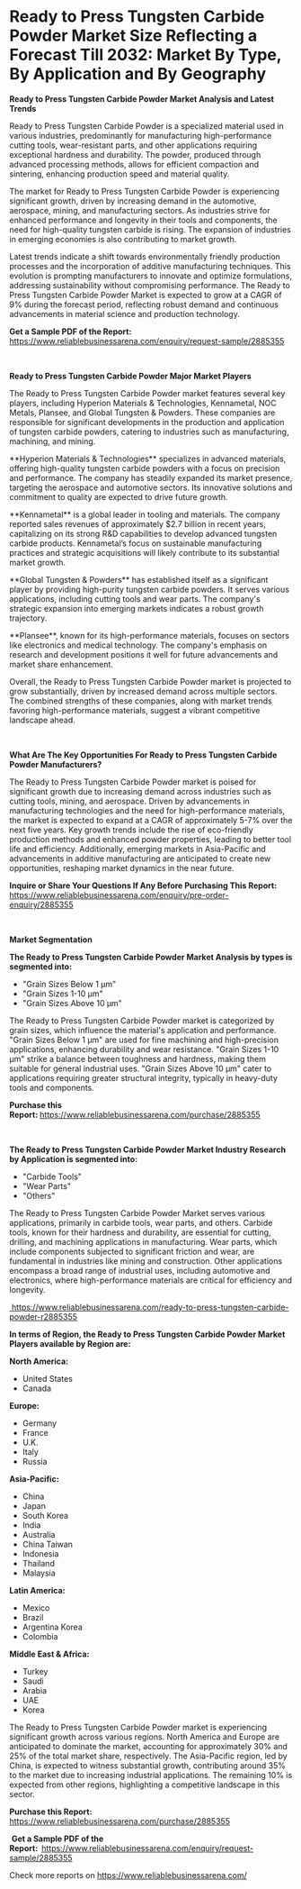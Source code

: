 <p><h1>Ready to Press Tungsten Carbide Powder Market Size Reflecting a Forecast Till 2032: Market By Type, By Application and By Geography</h1></p><p><strong>Ready to Press Tungsten Carbide Powder Market Analysis and Latest Trends</strong></p>
<p><p>Ready to Press Tungsten Carbide Powder is a specialized material used in various industries, predominantly for manufacturing high-performance cutting tools, wear-resistant parts, and other applications requiring exceptional hardness and durability. The powder, produced through advanced processing methods, allows for efficient compaction and sintering, enhancing production speed and material quality.</p><p>The market for Ready to Press Tungsten Carbide Powder is experiencing significant growth, driven by increasing demand in the automotive, aerospace, mining, and manufacturing sectors. As industries strive for enhanced performance and longevity in their tools and components, the need for high-quality tungsten carbide is rising. The expansion of industries in emerging economies is also contributing to market growth.</p><p>Latest trends indicate a shift towards environmentally friendly production processes and the incorporation of additive manufacturing techniques. This evolution is prompting manufacturers to innovate and optimize formulations, addressing sustainability without compromising performance. The Ready to Press Tungsten Carbide Powder Market is expected to grow at a CAGR of 9% during the forecast period, reflecting robust demand and continuous advancements in material science and production technology.</p></p>
<p><strong>Get a Sample PDF of the Report:&nbsp;</strong> <a href="https://www.reliablebusinessarena.com/enquiry/request-sample/2885355?utm_campaign=2175&utm_medium=2&utm_source=Github&utm_content=ia&utm_term=13032025&utm_id=ready-to-press-tungsten-carbide-powder">https://www.reliablebusinessarena.com/enquiry/request-sample/2885355</a></p>
<p>&nbsp;</p>
<p><strong>Ready to Press Tungsten Carbide Powder Major Market Players</strong></p>
<p><p>The Ready to Press Tungsten Carbide Powder market features several key players, including Hyperion Materials & Technologies, Kennametal, NOC Metals, Plansee, and Global Tungsten & Powders. These companies are responsible for significant developments in the production and application of tungsten carbide powders, catering to industries such as manufacturing, machining, and mining.</p><p>**Hyperion Materials & Technologies** specializes in advanced materials, offering high-quality tungsten carbide powders with a focus on precision and performance. The company has steadily expanded its market presence, targeting the aerospace and automotive sectors. Its innovative solutions and commitment to quality are expected to drive future growth.</p><p>**Kennametal** is a global leader in tooling and materials. The company reported sales revenues of approximately $2.7 billion in recent years, capitalizing on its strong R&D capabilities to develop advanced tungsten carbide products. Kennametal’s focus on sustainable manufacturing practices and strategic acquisitions will likely contribute to its substantial market growth.</p><p>**Global Tungsten & Powders** has established itself as a significant player by providing high-purity tungsten carbide powders. It serves various applications, including cutting tools and wear parts. The company's strategic expansion into emerging markets indicates a robust growth trajectory.</p><p>**Plansee**, known for its high-performance materials, focuses on sectors like electronics and medical technology. The company's emphasis on research and development positions it well for future advancements and market share enhancement.</p><p>Overall, the Ready to Press Tungsten Carbide Powder market is projected to grow substantially, driven by increased demand across multiple sectors. The combined strengths of these companies, along with market trends favoring high-performance materials, suggest a vibrant competitive landscape ahead.</p></p>
<p>&nbsp;</p>
<p><strong>What Are The Key Opportunities For Ready to Press Tungsten Carbide Powder Manufacturers?</strong></p>
<p><p>The Ready to Press Tungsten Carbide Powder market is poised for significant growth due to increasing demand across industries such as cutting tools, mining, and aerospace. Driven by advancements in manufacturing technologies and the need for high-performance materials, the market is expected to expand at a CAGR of approximately 5-7% over the next five years. Key growth trends include the rise of eco-friendly production methods and enhanced powder properties, leading to better tool life and efficiency. Additionally, emerging markets in Asia-Pacific and advancements in additive manufacturing are anticipated to create new opportunities, reshaping market dynamics in the near future.</p></p>
<p><strong>Inquire or Share Your Questions If Any Before Purchasing This Report:</strong> <a href="https://www.reliablebusinessarena.com/enquiry/pre-order-enquiry/2885355?utm_campaign=2175&utm_medium=2&utm_source=Github&utm_content=ia&utm_term=13032025&utm_id=ready-to-press-tungsten-carbide-powder">https://www.reliablebusinessarena.com/enquiry/pre-order-enquiry/2885355</a></p>
<p>&nbsp;</p>
<p><strong>Market Segmentation</strong></p>
<p><strong>The Ready to Press Tungsten Carbide Powder Market Analysis by types is segmented into:</strong></p>
<p><ul><li>"Grain Sizes Below 1 µm"</li><li>"Grain Sizes 1-10 µm"</li><li>"Grain Sizes Above 10 µm"</li></ul></p>
<p><p>The Ready to Press Tungsten Carbide Powder market is categorized by grain sizes, which influence the material's application and performance. "Grain Sizes Below 1 µm" are used for fine machining and high-precision applications, enhancing durability and wear resistance. "Grain Sizes 1-10 µm" strike a balance between toughness and hardness, making them suitable for general industrial uses. "Grain Sizes Above 10 µm" cater to applications requiring greater structural integrity, typically in heavy-duty tools and components.</p></p>
<p><strong>Purchase this Report:&nbsp;</strong><a href="https://www.reliablebusinessarena.com/purchase/2885355?utm_campaign=2175&utm_medium=2&utm_source=Github&utm_content=ia&utm_term=13032025&utm_id=ready-to-press-tungsten-carbide-powder">https://www.reliablebusinessarena.com/purchase/2885355</a></p>
<p>&nbsp;</p>
<p><strong>The Ready to Press Tungsten Carbide Powder Market Industry Research by Application is segmented into:</strong></p>
<p><ul><li>"Carbide Tools"</li><li>"Wear Parts"</li><li>"Others"</li></ul></p>
<p><p>The Ready to Press Tungsten Carbide Powder Market serves various applications, primarily in carbide tools, wear parts, and others. Carbide tools, known for their hardness and durability, are essential for cutting, drilling, and machining applications in manufacturing. Wear parts, which include components subjected to significant friction and wear, are fundamental in industries like mining and construction. Other applications encompass a broad range of industrial uses, including automotive and electronics, where high-performance materials are critical for efficiency and longevity.</p></p>
<p><a href="https://www.reliablebusinessarena.com/ready-to-press-tungsten-carbide-powder-r2885355?utm_campaign=2175&utm_medium=2&utm_source=Github&utm_content=ia&utm_term=13032025&utm_id=ready-to-press-tungsten-carbide-powder">&nbsp;https://www.reliablebusinessarena.com/ready-to-press-tungsten-carbide-powder-r2885355</a></p>
<p><strong>In terms of Region, the Ready to Press Tungsten Carbide Powder Market Players available by Region are:</strong></p>
<p>
    <p> <strong> North America: </strong>
        <ul>
            <li>United States</li>
            <li>Canada</li>
        </ul>
        </p> 
    <p> <strong> Europe: </strong>
        <ul>
            <li>Germany</li>
            <li>France</li>
            <li>U.K.</li>
            <li>Italy</li>
            <li>Russia</li>
        </ul>
        </p> 
    <p> <strong> Asia-Pacific: </strong>
        <ul>
            <li>China</li>
            <li>Japan</li>
            <li>South Korea</li>
            <li>India</li>
            <li>Australia</li>
            <li>China Taiwan</li>
            <li>Indonesia</li>
            <li>Thailand</li>
            <li>Malaysia</li>
        </ul>
        </p> 
    <p> <strong> Latin America: </strong>
        <ul>
            <li>Mexico</li>
            <li>Brazil</li>
            <li>Argentina Korea</li>
            <li>Colombia</li>
        </ul>
        </p> 
    <p> <strong> Middle East & Africa: </strong>
        <ul>
            <li>Turkey</li>
            <li>Saudi</li>
            <li>Arabia</li>
            <li>UAE</li>
            <li>Korea</li>
        </ul>
    </p>
    </p>
<p><p>The Ready to Press Tungsten Carbide Powder market is experiencing significant growth across various regions. North America and Europe are anticipated to dominate the market, accounting for approximately 30% and 25% of the total market share, respectively. The Asia-Pacific region, led by China, is expected to witness substantial growth, contributing around 35% to the market due to increasing industrial applications. The remaining 10% is expected from other regions, highlighting a competitive landscape in this sector.</p></p>
<p><strong>Purchase this Report: </strong><a href="https://www.reliablebusinessarena.com/purchase/2885355?utm_campaign=2175&utm_medium=2&utm_source=Github&utm_content=ia&utm_term=13032025&utm_id=ready-to-press-tungsten-carbide-powder">https://www.reliablebusinessarena.com/purchase/2885355</a></p>
<p>&nbsp;<strong>Get a Sample PDF of the Report:&nbsp;&nbsp;</strong><a href="https://www.reliablebusinessarena.com/enquiry/request-sample/2885355?utm_campaign=2175&utm_medium=2&utm_source=Github&utm_content=ia&utm_term=13032025&utm_id=ready-to-press-tungsten-carbide-powder">https://www.reliablebusinessarena.com/enquiry/request-sample/2885355</a></p>
<p><strong></strong></p>
<p>Check more reports on <a href="https://www.reliablebusinessarena.com/?utm_campaign=2175&utm_medium=2&utm_source=Github&utm_content=ia&utm_term=13032025&utm_id=ready-to-press-tungsten-carbide-powder">https://www.reliablebusinessarena.com/</a></p>